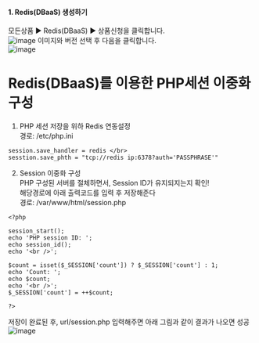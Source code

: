 #### 1. Redis(DBaaS) 생성하기
모든상품 ▶ Redis(DBaaS) ▶ 상품신청을 클릭합니다.</br>
![image](https://github.com/scp-cloudacademy/ce-advanced/assets/147478897/e19f37ef-6005-4b09-bf47-d494f93380bd)
이미지와 버전 선택 후 다음을 클릭합니다.</br>
![image](https://github.com/scp-cloudacademy/ce-advanced/assets/147478897/055420bd-997f-4eb1-8cdd-720facb1dd35)





# Redis(DBaaS)를 이용한 PHP세션 이중화 구성
1. PHP 세션 저장을 위하 Redis 연동설정</br>
경로: /etc/php.ini</br>
```
session.save_handler = redis </br>
sesstion.save_phth = "tcp://redis ip:6378?auth='PASSPHRASE'"
```

2. Session 이중화 구성 </br>
PHP 구성된 서버를 절체하면서, Session ID가 유지되지는지 확인! </br>
해당경로에 아래 출력코드를 입력 후 저장해준다 </br>
경로: /var/www/html/session.php

```
<?php

session_start();
echo 'PHP session ID: ';
echo session_id();
echo '<br />';

$count = isset($_SESSION['count']) ? $_SESSION['count'] : 1;
echo 'Count: ';
echo $count;
echo '<br />';
$_SESSION['count'] = ++$count;

?>
```

저장이 완료된 후, url/session.php 입력해주면 아래 그림과 같이 결과가 나오면 성공 </br>
![image](https://github.com/scp-cloudacademy/ce-advanced/assets/147478897/8de8b04d-982b-40bf-95a5-cc3188c43758)

